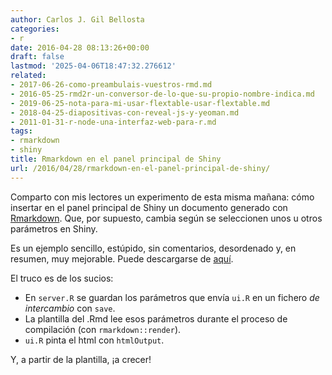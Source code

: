 ```yaml
---
author: Carlos J. Gil Bellosta
categories:
- r
date: 2016-04-28 08:13:26+00:00
draft: false
lastmod: '2025-04-06T18:47:32.276612'
related:
- 2017-06-26-como-preambulais-vuestros-rmd.md
- 2016-05-25-rmd2r-un-conversor-de-lo-que-su-propio-nombre-indica.md
- 2019-06-25-nota-para-mi-usar-flextable-usar-flextable.md
- 2018-04-25-diapositivas-con-reveal-js-y-yeoman.md
- 2011-01-31-r-node-una-interfaz-web-para-r.md
tags:
- rmarkdown
- shiny
title: Rmarkdown en el panel principal de Shiny
url: /2016/04/28/rmarkdown-en-el-panel-principal-de-shiny/
---
```


Comparto con mis lectores un experimento de esta misma mañana: cómo insertar en el panel principal de Shiny un documento generado con [Rmarkdown](http://rmarkdown.rstudio.com/). Que, por supuesto, cambia según se seleccionen unos u otros parámetros en Shiny.

Es un ejemplo sencillo, estúpido, sin comentarios, desordenado y, en resumen, muy mejorable. Puede descargarse de [aquí](/uploads/markdown_en_shiny.zip).

El truco es de los sucios:

* En `server.R` se guardan los parámetros que envía `ui.R` en un fichero _de intercambio_ con `save`.
* La plantilla del .Rmd lee esos parámetros durante el proceso de compilación (con ``rmarkdown::render``).
* `ui.R` pinta el html con `htmlOutput`.

Y, a partir de la plantilla, ¡a crecer!